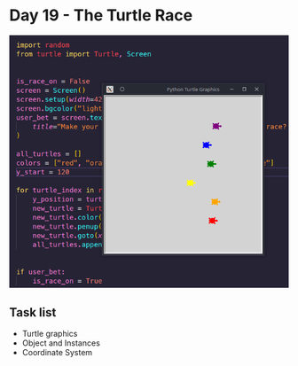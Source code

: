 # Day 19 - The Turtle Race

![Screen](screenshot.png)

## Task list

- Turtle graphics
- Object and Instances
- Coordinate System
